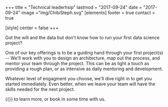 +++
title = "Technical leaderhsip"
lastmod = "2017-09-24"
date = "2017-09-24"
image ="img/ChibiSteph.svg"
[elements]
  footer = true
  contact = true

[style]
  center = false
+++

Got the will and the data but don't know how to run your first data science project? 

One of our key offerings is to be a guiding hand through your first project(s) -- We'll work with you to design an architecture, map out the process, and mentor your team through the project. This can be as light a touch as providing a rough plan, or as intensive as daily mentoring and development.

Whatever level of engagment you choose, we'll dive right in to get you started immediately. Even better, when we leave your team will have the skills needed for the next project.


{{<btn href="//itsalocke.com/#contact" msg="Talk to us">}} to learn more, or book in some time with us.